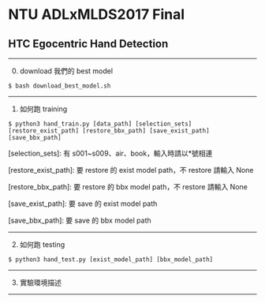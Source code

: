 # NTU ADLxMLDS2017 Final
## HTC Egocentric Hand Detection

---
0. download 我們的 best model

```
$ bash download_best_model.sh
```


---
1. 如何跑 training

```
$ python3 hand_train.py [data_path] [selection_sets] [restore_exist_path] [restore_bbx_path] [save_exist_path] [save_bbx_path]
```

[data_path]: 資料位置

[selection_sets]: 有 s001~s009、air、book，輸入時請以*號相連

[restore_exist_path]: 要 restore 的 exist model path，不 restore 請輸入 None

[restore_bbx_path]: 要 restore 的 bbx model path，不 restore 請輸入 None

[save_exist_path]: 要 save 的 exist model path

[save_bbx_path]: 要 save 的 bbx model path


---
2. 如何跑 testing

```
$ python3 hand_test.py [exist_model_path] [bbx_model_path]
```

---
3. 實驗環境描述
---
